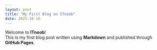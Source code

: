 ```yaml
---
layout: post
title: "My First Blog on ITnoob"
date: 2025-10-16
---
```


Welcome to **ITnoob**!  
This is my first blog post written using **Markdown** and published through **GitHub Pages**.

